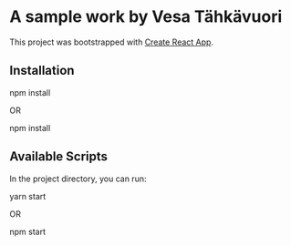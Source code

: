 # A sample work by Vesa Tähkävuori
This project was bootstrapped with [Create React App](https://github.com/facebook/create-react-app).

## Installation

npm install

OR

npm install

## Available Scripts

In the project directory, you can run:

yarn start

OR

npm start